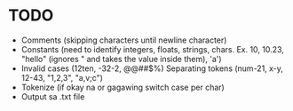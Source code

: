 # TODO
- Comments (skipping characters until newline character)
- Constants (need to identify integers, floats, strings, chars. Ex. 10, 10.23, "hello" (ignores " and takes the value inside them), 'a')
- Invalid cases (12ten, -32-2, @@##$%) Separating tokens (num-21, x-y, 12-43, "1,2,3", "a,v;c")
- Tokenize (if okay na or gagawing switch case per char)
- Output sa .txt file